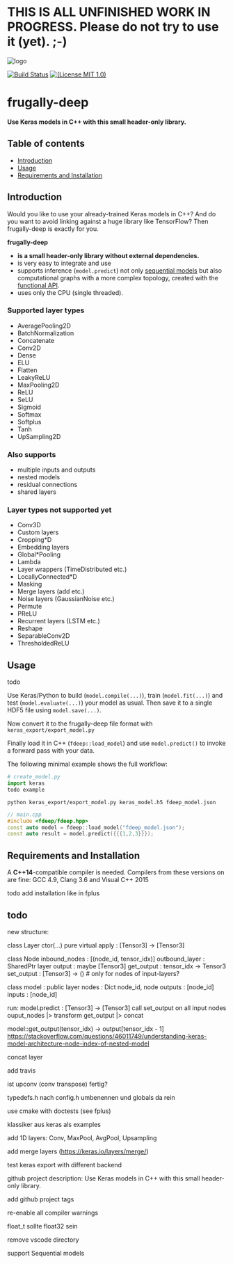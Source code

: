 # THIS IS ALL UNFINISHED WORK IN PROGRESS. Please do not try to use it (yet). ;-)

![logo](logo/fdeep.png.hidden)

[![Build Status](https://travis-ci.org/Dobiasd/frugally-deel.svg?branch=master)][travis]
[![(License MIT 1.0)](https://img.shields.io/badge/license-MIT%201.0-blue.svg)][license]

[travis]: https://travis-ci.org/Dobiasd/frugally-deep
[license]: LICENSE


frugally-deep
=============
**Use Keras models in C++ with this small header-only library.**


Table of contents
-----------------
  * [Introduction](#introduction)
  * [Usage](#usage)
  * [Requirements and Installation](#requirements-and-installation)


Introduction
------------

Would you like to use your already-trained Keras models in C++? And do you want to avoid linking against a huge library like TensorFlow? Then frugally-deep is exactly for you.

**frugally-deep**

* **is a small header-only library without external dependencies.**
* is very easy to integrate and use
* supports inference (`model.predict`) not only [sequential models](https://keras.io/getting-started/sequential-model-guide/) but also computational graphs with a more complex topology, created with the [functional API](https://keras.io/getting-started/functional-api-guide/).
* uses only the CPU (single threaded).


### Supported layer types

* AveragePooling2D
* BatchNormalization
* Concatenate
* Conv2D
* Dense
* ELU
* Flatten
* LeakyReLU
* MaxPooling2D
* ReLU
* SeLU
* Sigmoid
* Softmax
* Softplus
* Tanh
* UpSampling2D


### Also supports

* multiple inputs and outputs
* nested models
* residual connections
* shared layers


### Layer types not supported yet

* Conv3D
* Custom layers
* Cropping*D
* Embedding layers
* Global*Pooling
* Lambda
* Layer wrappers (TimeDistributed etc.)
* LocallyConnected*D
* Masking
* Merge layers (add etc.)
* Noise layers (GaussianNoise etc.)
* Permute
* PReLU
* Recurrent layers (LSTM etc.)
* Reshape
* SeparableConv2D
* ThresholdedReLU


Usage
-----

todo

Use Keras/Python to build (`model.compile(...)`), train (`model.fit(...)`) and test (`model.evaluate(...)`) your model as usual. Then save it to a single HDF5 file using `model.save(...)`.

Now convert it to the frugally-deep file format with `keras_export/export_model.py`

Finally load it in C++ (`fdeep::load_model`) and use `model.predict()` to invoke a forward pass with your data.

The following minimal example shows the full workflow:

```python
# create_model.py
import keras
todo example
```

```
python keras_export/export_model.py keras_model.h5 fdeep_model.json
```

```cpp
// main.cpp
#include <fdeep/fdeep.hpp>
const auto model = fdeep::load_model("fdeep_model.json");
const auto result = model.predict({{{1,2,3}}});
```


Requirements and Installation
-----------------------------

A **C++14**-compatible compiler is needed. Compilers from these versions on are fine: GCC 4.9, Clang 3.6 and Visual C++ 2015

todo add installation like in fplus


todo
----

new structure:

  class Layer
    ctor(...)
    pure virtual apply : [Tensor3] -> [Tensor3]

  class Node
    inbound_nodes : [(node_id, tensor_idx)]
    outbound_layer : SharedPtr layer
    output : maybe [Tensor3]
    get_output : tensor_idx -> Tensor3
    set_output : [Tensor3] -> () # only for nodes of input-layers?

  class model : public layer
    nodes : Dict node_id, node
    outputs : [node_id]
    inputs : [node_id]

run:
  model.predict : [Tensor3] -> [Tensor3]
    call set_output on all input nodes
    ouput_nodes
      |> transform get_output
      |> concat

model::get_output(tensor_idx) -> output[tensor_idx - 1]
https://stackoverflow.com/questions/46011749/understanding-keras-model-architecture-node-index-of-nested-model

concat layer

add travis

ist upconv (conv transpose) fertig?

typedefs.h nach config.h umbenennen und globals da rein

use cmake with doctests (see fplus)

klassiker aus keras als examples

add 1D layers: Conv, MaxPool, AvgPool, Upsampling

add merge layers (https://keras.io/layers/merge/)

test keras export with different backend

github project description: Use Keras models in C++ with this small header-only library.

add github project tags

re-enable all compiler warnings

float_t sollte float32 sein

remove vscode directory

support Sequential models